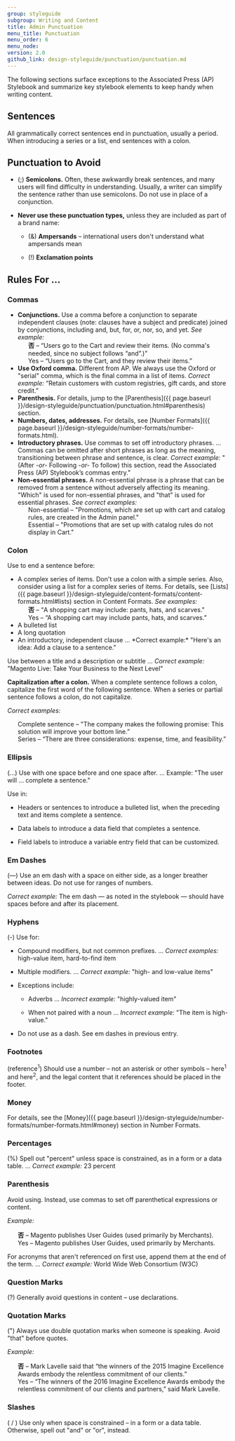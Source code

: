 ```yaml
---
group: styleguide
subgroup: Writing and Content
title: Admin Punctuation
menu_title: Punctuation
menu_order: 6
menu_node:
version: 2.0
github_link: design-styleguide/punctuation/punctuation.md
---
```

The following sections surface exceptions to the Associated Press (AP) Stylebook and summarize key stylebook elements to keep handy when writing content.

## Sentences

All grammatically correct sentences end in punctuation, usually a period. When introducing a series or a list, end sentences with a colon.

## Punctuation to Avoid

* (;) **Semicolons.** Often, these awkwardly break sentences, and many users will find difficulty in understanding. Usually, a writer can simplify the sentence rather than use semicolons. Do not use in place of a conjunction.

* **Never use these punctuation types,** unless they are included as part of a brand name:

  - (&) **Ampersands** – international users don't understand what ampersands mean

  - (!) **Exclamation points**

## Rules For ...

### Commas

<ul>
  <li><strong>Conjunctions.</strong> Use a comma before a conjunction to separate independent clauses (note: clauses have a subject and predicate) joined by conjunctions, including and, but, for, or, nor, so, and yet. <em>See example:</em>
    <ul style="list-style-type:none">
      <li><strong>否</strong> – “Users go to the Cart and review their items. (No comma's needed, since no subject follows “and”.)"</li>
      <li>Yes – “Users go to the Cart, and they review their items.”</li>
    </ul>
  </li>
  <li><strong>Use Oxford comma.</strong> Different from AP. We always use the Oxford or "serial" comma, which is the final comma in a list of items. <em>Correct example:</em> “Retain customers with custom registries, gift cards, and store credit.”</li>
  <li><strong>Parenthesis.</strong> For details, jump to the <span markdown="1">[Parenthesis]({{ page.baseurl }}/design-styleguide/punctuation/punctuation.html#parenthesis)</span> section.</li>
  <li><strong>Numbers, dates, addresses.</strong> For details, see <span markdown="1">[Number Formats]({{ page.baseurl }}/design-styleguide/number-formats/number-formats.html).</span></li>
  <li><strong>Introductory phrases.</strong> Use commas to set off introductory phrases. ... Commas can be omitted after short phrases as long as the meaning, transitioning between phrase and sentence, is clear. <em>Correct example:</em> "(After <em>-or-</em> Following <em>-or-</em> To follow) this section, read the Associated Press (AP) Stylebook’s commas entry."</li>
  <li><strong>Non-essential phrases.</strong> A non-essential phrase is a phrase that can be removed from a sentence without adversely affecting its meaning. "Which" is used for non-essential phrases, and "that" is used for essential phrases. <em>See correct examples:</em>
  <ul style="list-style-type:none">
    <li>Non-essential – "Promotions, which are set up with cart and catalog rules, are created in the Admin panel."</li>
    <li>Essential – "Promotions that are set up with catalog rules do not display in Cart."</li>
  </ul>
  </li>
</ul>

### Colon

Use to end a sentence before:

<ul>
  <li>A complex series of items. Don't use a colon with a simple series. Also, consider using a list for a complex series of items. For details, see <span markdown="1">[Lists]({{ page.baseurl }}/design-styleguide/content-formats/content-formats.html#lists)</span> section in Content Formats. <em>See examples:</em>
    <ul style="list-style-type:none">
      <li><strong>否</strong> – “A shopping cart may include: pants, hats, and scarves."</li>
      <li>Yes – “A shopping cart may include pants, hats, and scarves.”</li>
    </ul>
  </li>
  <li>A bulleted list</li>
  <li>A long quotation</li>
  <li>An introductory, independent clause ... *Correct example:* "Here's an idea: Add a clause to a sentence."</li>
</ul>

Use between a title and a description or subtitle ... *Correct example:* "Magento Live: Take Your Business to the Next Level"

**Capitalization after a colon.** When a complete sentence follows a colon, capitalize the first word of the following sentence. When a series or partial sentence follows a colon, do not capitalize.

*Correct examples:*

<ul style="list-style-type:none">
  <li>Complete sentence – "The company makes the following promise: This solution will improve your bottom line.”</li>
  <li>Series – “There are three considerations: expense, time, and feasibility.”</li>
</ul>

### Ellipsis

(...) Use with one space before and one space after. ... Example: "The user will ... complete a sentence."

Use in:

* Headers or sentences to introduce a bulleted list, when the preceding text and items complete a sentence.

* Data labels to introduce a data field that completes a sentence.

* Field labels to introduce a variable entry field that can be customized.

### Em Dashes

(—) Use an em dash with a space on either side, as a longer breather between ideas. Do not use for ranges of numbers.

*Correct example:* The em dash — as noted in the stylebook — should have spaces before and after its placement.

### Hyphens

(-) Use for:

* Compound modifiers, but not common prefixes. ... *Correct examples:* high-value item, hard-to-find item

* Multiple modifiers. ... *Correct example:* "high- and low-value items"

* Exceptions include:

  - Adverbs ... *Incorrect example:* "highly-valued item"

  - When not paired with a noun ... *Incorrect example:* "The item is high-value."

* Do not use as a dash. See em dashes in previous entry.

### Footnotes

(reference<sup>1</sup>) Should use a number – not an asterisk or other symbols – here<sup>1</sup> and here<sup>2</sup>, and the legal content that it references should be placed in the footer.

### Money

For details, see the [Money]({{ page.baseurl }}/design-styleguide/number-formats/number-formats.html#money) section in Number Formats.

### Percentages

(%) Spell out "percent" unless space is constrained, as in a form or a data table. ... *Correct example:* 23 percent

### Parenthesis

Avoid using. Instead, use commas to set off parenthetical expressions or content.

*Example:*

<ul style="list-style-type:none">
  <li><strong>否</strong> – Magento publishes User Guides (used primarily by Merchants).</li>
  <li>Yes – Magento publishes User Guides, used primarily by Merchants.</li>
</ul>

For acronyms that aren't referenced on first use, append them at the end of the term. ... *Correct example:* World Wide Web Consortium (W3C)

### Question Marks

(?) Generally avoid questions in content – use declarations.

### Quotation Marks

(") Always use double quotation marks when someone is speaking. Avoid "that" before quotes.

*Example:*

<ul style="list-style-type:none">
  <li><strong>否</strong> – Mark Lavelle said that “the winners of the 2015 Imagine Excellence Awards embody the relentless commitment of our clients.”</li>
  <li>Yes – “The winners of the 2016 Imagine Excellence Awards embody the relentless commitment of our clients and partners,” said Mark Lavelle.</li>
</ul>  

### Slashes

( / ) Use only when space is constrained – in a form or a data table. Otherwise, spell out "and" or "or", instead.
